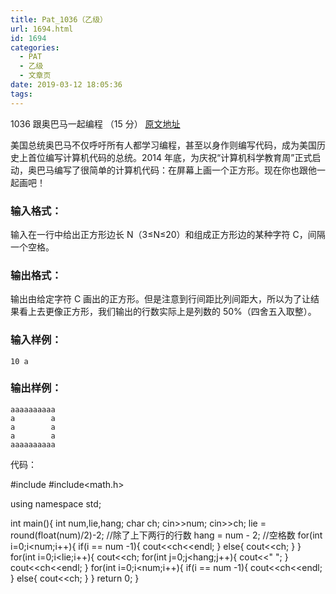 ```yaml
---
title: Pat_1036（乙级）
url: 1694.html
id: 1694
categories:
  - PAT
  - 乙级
  - 文章页
date: 2019-03-12 18:05:36
tags:
---
```


1036 跟奥巴马一起编程 （15 分） [原文地址](https://pintia.cn/problem-sets/994805260223102976/problems/994805285812551680)

美国总统奥巴马不仅呼吁所有人都学习编程，甚至以身作则编写代码，成为美国历史上首位编写计算机代码的总统。2014 年底，为庆祝“计算机科学教育周”正式启动，奥巴马编写了很简单的计算机代码：在屏幕上画一个正方形。现在你也跟他一起画吧！

### 输入格式：

输入在一行中给出正方形边长 N（3≤N≤20）和组成正方形边的某种字符 C，间隔一个空格。

### 输出格式：

输出由给定字符 C 画出的正方形。但是注意到行间距比列间距大，所以为了让结果看上去更像正方形，我们输出的行数实际上是列数的 50%（四舍五入取整）。

### 输入样例：

    10 a
    

### 输出样例：

    aaaaaaaaaa
    a        a
    a        a
    a        a
    aaaaaaaaaa

代码：

#include<iostream>
#include<math.h>

using namespace std;

int main(){
    int num,lie,hang;
    char ch;
    cin>>num;
    cin>>ch;
    lie = round(float(num)/2)-2; //除了上下两行的行数
    hang = num - 2; //空格数
    for(int i=0;i<num;i++){
        if(i == num -1){
            cout<<ch<<endl;
        }
        else{
            cout<<ch;
        }
    }
    for(int i=0;i<lie;i++){
        cout<<ch;
        for(int j=0;j<hang;j++){
            cout<<" ";
        }
        cout<<ch<<endl;
    }
    for(int i=0;i<num;i++){
        if(i == num -1){
            cout<<ch<<endl;
        }
        else{
            cout<<ch;
        }
    }
    return 0;
}